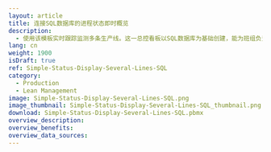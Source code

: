 ```yaml
---
layout: article
title: 连接SQL数据库的进程状态即时概览
description: 
  - 使用该模板实时跟踪监测多条生产线。这一总控看板以SQL数据库为基础创建，能为班组负责人提供所有生产线的概览。在此，您可以快速地了解到每个生产线所处的阶段。
lang: cn
weight: 1900
isDraft: true
ref: Simple-Status-Display-Several-Lines-SQL
category:
  - Production
  - Lean Management
image: Simple-Status-Display-Several-Lines-SQL.png
image_thumbnail: Simple-Status-Display-Several-Lines-SQL_thumbnail.png
download: Simple-Status-Display-Several-Lines-SQL.pbmx
overview_description:
overview_benefits:
overview_data_sources:
---
```

